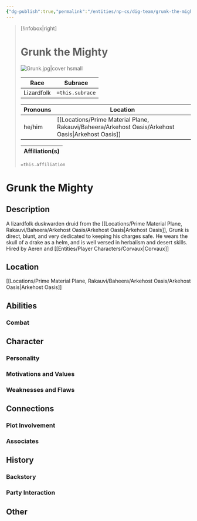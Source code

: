 ```yaml
---
{"dg-publish":true,"permalink":"/entities/np-cs/dig-team/grunk-the-mighty/","tags":["Creature","NPC","DigTeam"]}
---
```



> [!infobox|right]
> # Grunk the Mighty
> ![Grunk.jpg|cover hsmall](/img/user/Images/Creatures/Grunk.jpg)
> 
> Race | Subrace |
> ---|---|
> Lizardfolk | `=this.subrace` |
> 
> 
> Pronouns|Location| 
> ---|---|
> he/him|[[Locations/Prime Material Plane, Rakauvi/Baheera/Arkehost Oasis/Arkehost Oasis\|Arkehost Oasis]]|
> 
> Affiliation(s)|
> ---|
> `=this.affiliation`






# Grunk the Mighty

## Description
A lizardfolk duskwarden druid from the [[Locations/Prime Material Plane, Rakauvi/Baheera/Arkehost Oasis/Arkehost Oasis\|Arkehost Oasis]], Grunk is direct, blunt, and very dedicated to keeping his charges safe.  He wears the skull of a drake as a helm, and is well versed in herbalism and desert skills.
Hired by Aeren and [[Entities/Player Characters/Corvaux\|Corvaux]] 
## Location
[[Locations/Prime Material Plane, Rakauvi/Baheera/Arkehost Oasis/Arkehost Oasis\|Arkehost Oasis]]
## Abilities 

### Combat

## Character

### Personality

### Motivations and Values

### Weaknesses and Flaws

## Connections

### Plot Involvement

### Associates

## History

### Backstory

### Party Interaction

## Other
